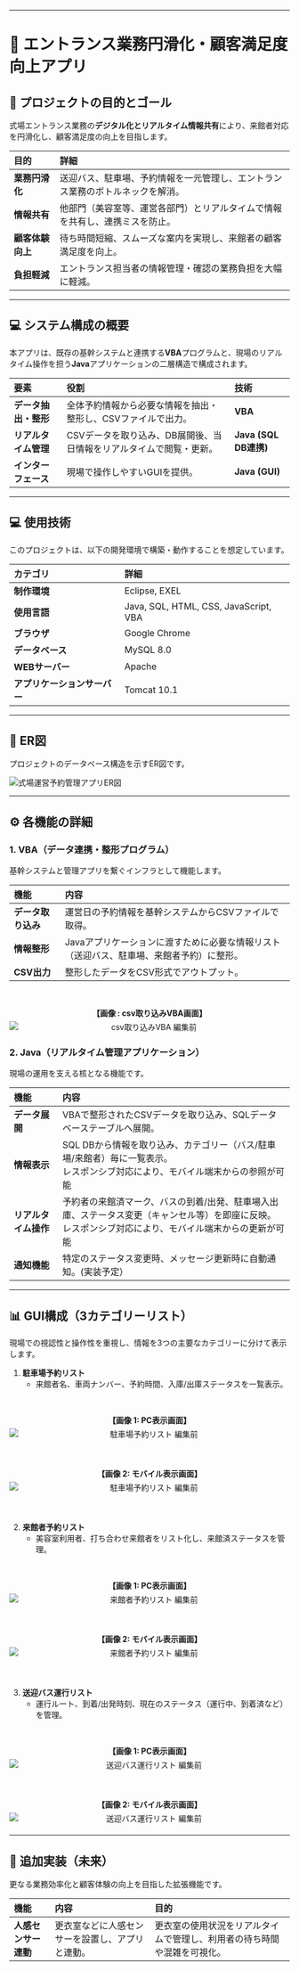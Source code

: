 

---

# 💒 エントランス業務円滑化・顧客満足度向上アプリ

## 🎯 プロジェクトの目的とゴール

式場エントランス業務の**デジタル化とリアルタイム情報共有**により、来館者対応を円滑化し、顧客満足度の向上を目指します。

| 目的 | 詳細 |
| :--- | :--- |
| **業務円滑化** | 送迎バス、駐車場、予約情報を一元管理し、エントランス業務のボトルネックを解消。 |
| **情報共有** | 他部門（美容室等、運営各部門）とリアルタイムで情報を共有し、連携ミスを防止。 |
| **顧客体験向上** | 待ち時間短縮、スムーズな案内を実現し、来館者の顧客満足度を向上。 |
| **負担軽減** | エントランス担当者の情報管理・確認の業務負担を大幅に軽減。 |

---

## 💻 システム構成の概要

本アプリは、既存の基幹システムと連携する**VBA**プログラムと、現場のリアルタイム操作を担う**Java**アプリケーションの二層構造で構成されます。

| 要素 | 役割 | 技術 |
| :--- | :--- | :--- |
| **データ抽出・整形** | 全体予約情報から必要な情報を抽出・整形し、CSVファイルで出力。 | **VBA** |
| **リアルタイム管理** | CSVデータを取り込み、DB展開後、当日情報をリアルタイムで閲覧・更新。 | **Java (SQL DB連携)** |
| **インターフェース** | 現場で操作しやすいGUIを提供。 | **Java (GUI)** |

---

## 💻 使用技術

このプロジェクトは、以下の開発環境で構築・動作することを想定しています。

| カテゴリ | 詳細 |
| :--- | :--- |
| **制作環境** | Eclipse, EXEL |
| **使用言語** | Java, SQL, HTML, CSS, JavaScript, VBA |
| **ブラウザ** | Google Chrome |
| **データベース** | MySQL 8.0 |
| **WEBサーバー** | Apache |
| **アプリケーションサーバー** | Tomcat 10.1 |

---

## 📜 ER図

プロジェクトのデータベース構造を示すER図です。

![式場運営予約管理アプリER図](screenshot/式場運営予約管理_ER図.png)

---


## ⚙️ 各機能の詳細

### 1. VBA（データ連携・整形プログラム）

基幹システムと管理アプリを繋ぐインフラとして機能します。

| 機能 | 内容 |
| :--- | :--- |
| **データ取り込み** | 運営日の予約情報を基幹システムからCSVファイルで取得。 |
| **情報整形** | Javaアプリケーションに渡すために必要な情報リスト（送迎バス、駐車場、来館者予約）に整形。 |
| **CSV出力** | 整形したデータをCSV形式でアウトプット。 |

<br>
<div style="text-align: center; margin-bottom: 20px;">
    <p style="font-weight: bold; margin-bottom: 5px;">【画像 : csv取り込みVBA画面】</p>
    <img src="screenshot/reserv_convert1.png" alt="csv取り込みVBA 編集前" style="max-width: 100%; height: auto; display: block; margin: 0 auto;">
</div>

### 2. Java（リアルタイム管理アプリケーション）

現場の運用を支える核となる機能です。

| 機能 | 内容 |
| :--- | :--- |
| **データ展開** | VBAで整形されたCSVデータを取り込み、SQLデータベーステーブルへ展開。 |
| **情報表示** | SQL DBから情報を取り込み、カテゴリー（バス/駐車場/来館者）毎に一覧表示。<br>レスポンシブ対応により、モバイル端末からの参照が可能 |
| **リアルタイム操作** | 予約者の来館済マーク、バスの到着/出発、駐車場入出庫、ステータス変更（キャンセル等）を即座に反映。<br>レスポンシブ対応により、モバイル端末からの更新が可能 |
| **通知機能** | 特定のステータス変更時、メッセージ更新時に自動通知。(実装予定）|

---

## 📊 GUI構成（3カテゴリーリスト）

現場での視認性と操作性を重視し、情報を3つの主要なカテゴリーに分けて表示します。

1.  **駐車場予約リスト**
    * 来館者名、車両ナンバー、予約時間、入庫/出庫ステータスを一覧表示。

<br>
<div style="text-align: center; margin-bottom: 20px;">
    <p style="font-weight: bold; margin-bottom: 5px;">【画像 1: PC表示画面】</p>
    <img src="screenshot/parking1.png" alt="駐車場予約リスト 編集前" style="max-width: 100%; height: auto; display: block; margin: 0 auto;">
</div>
<br>
<div style="text-align: center; margin-bottom: 20px;">
    <p style="font-weight: bold; margin-bottom: 5px;">【画像 2: モバイル表示画面】</p>
    <img src="screenshot/parking2.png" alt="駐車場予約リスト 編集前" style="max-width: 100%; height: auto; display: block; margin: 0 auto;">
</div>
<br>

2.  **来館者予約リスト**
    * 美容室利用者、打ち合わせ来館者をリスト化し、来館済ステータスを管理。
<br>
<div style="text-align: center; margin-bottom: 20px;">
    <p style="font-weight: bold; margin-bottom: 5px;">【画像 1: PC表示画面】</p>
    <img src="screenshot/visitor1.png" alt="来館者予約リスト 編集前" style="max-width: 100%; height: auto; display: block; margin: 0 auto;">
</div>
<br>
<div style="text-align: center; margin-bottom: 20px;">
    <p style="font-weight: bold; margin-bottom: 5px;">【画像 2: モバイル表示画面】</p>
    <img src="screenshot/visitor2.png" alt="来館者予約リスト 編集前" style="max-width: 100%; height: auto; display: block; margin: 0 auto;">
</div>
<br>


3.  **送迎バス運行リスト**
    * 運行ルート、到着/出発時刻、現在のステータス（運行中、到着済など）を管理。
<br>
<div style="text-align: center; margin-bottom: 20px;">
    <p style="font-weight: bold; margin-bottom: 5px;">【画像 1: PC表示画面】</p>
    <img src="screenshot/bus1.png" alt="送迎バス運行リスト 編集前" style="max-width: 100%; height: auto; display: block; margin: 0 auto;">
</div>
<br>
<div style="text-align: center; margin-bottom: 20px;">
    <p style="font-weight: bold; margin-bottom: 5px;">【画像 2: モバイル表示画面】</p>
    <img src="screenshot/bus2.png" alt="送迎バス運行リスト 編集前" style="max-width: 100%; height: auto; display: block; margin: 0 auto;">
</div>


---

## 🔮 追加実装（未来）

更なる業務効率化と顧客体験の向上を目指した拡張機能です。

| 機能 | 内容 | 目的 |
| :--- | :--- | :--- |
| **人感センサー連動** | 更衣室などに人感センサーを設置し、アプリと連動。 | 更衣室の使用状況をリアルタイムで管理し、利用者の待ち時間や混雑を可視化。 |
